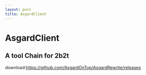 ```yaml
---
layout: post
title: AsgardClient
---
```

# AsgardClient
## A tool Chain for 2b2t
download:<https://github.com/AsgardOnTop/AsgardRewrite/releases>

